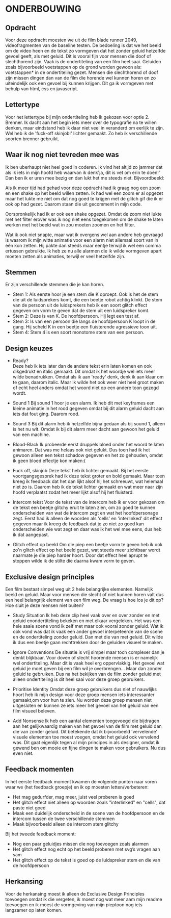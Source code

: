 # ONDERBOUWING

## Opdracht 
Voor deze opdracht moesten we uit de film blade runner 2049, videofragmenten van de baseline testen. De bedoeling is dat we het beeld om de video heen en de tekst zo vormgeven dat het zonder geluid hetzelfde gevoel geeft, als met geluid. Dit is vooral fijn voor mensen die doof of slechthorend zijn. Vaak is de ondertiteling van een film heel saai. Geluiden zoals bijvoorbeeld voetstappen op de grond worden gewoon als: voetstappen* in de ondertiteling gezet. Mensen die slechthorend of doof zijn missen dingen dan van de film die horende wel kunnen horen en zo uiteindelijk ook een gevoel bij kunnen krijgen. Dit ga ik vormgeven met behulp van html, css en javascript.

## Lettertype 
Voor het lettertype bij mijn ondertiteling heb ik gekozen voor optie 2. Brenner. Ik dacht aan het begin iets meer over de typografie na te willen denken, maar eindstand heb ik daar niet veel in veranderd om eerlijk te zijn. Wel heb ik de 'fuck-off skinjob!' lichter gemaakt. Zo heb ik verschillende soorten brenner gebruikt.

## Waar ik nog niet tevreden mee was 
Ik ben uberhaupt niet heel goed in coderen. Ik vind het altijd zo jammer dat als ik iets in mijn hoofd heb waarvan ik denk'ja, dit is vet om erin te doen!' Dan ben ik er uren mee bezig en dan lukt het me steeds niet. Bijvoordbeeld:

Als ik meer tijd had gehad voor deze opdracht had ik graag nog een zoom en een shake op het beeld willen zetten. Ik had wel een zoom er al opgezet maar het lukte me niet om dat nog goed te krijgen met de glitch gif die ik er ook op had gezet. Daarom staan die uit gecomment in mijn code.

Oorspronkelijk had ik er ook een shake opgezet. Omdat de zoom niet lukte met het filter erover was ik nog niet eens toegekomen om de shake te laten werken met het beeld wat in zou moeten zoomen en het filter.

Wat ik ook niet snapte, maar wat ik overgens wel aan andere heb gevraagd is waarom ik mijn witte animatie voor een alarm niet allemaal soort van in één kon zetten. Hij pakte dan steeds maar eentje terwijl ik wel een comma ertussen gebruikte. Ik heb ze nu alle alarmen die ik wilde vormgeven apart moeten zetten als animaties, terwijl er veel hetzelfde zijn.

## Stemmen 
Er zijn verschillende stemmen die je kan horen.
-   Stem 1: Als eerste hoor je een stem die K oproept. Ook is het de stem die uit de luidsprekers komt, die een beetje robot achtig klinkt. De stem van de persoon uit de luidsprekers heb ik een soort glitch effect gegeven om vorm te geven dat de stem uit een luidspreker komt.
-   Stem 2: Deze is van K. De hoofdpersoon. Hij legt een test af.
-   Stem 3: Is van een persoon die langs de hoofdpersoon K loopt in de gang. Hij scheld K in een beetje een fluisterende         agressieve toon uit.
-   Stem 4: Stem 4 is een soort monotome stem van een persoon. 

## Design keuzes 
-   Ready?    
    Deze heb ik iets later dan de andere tekst erin laten komen en ook dikgedrukt en italic gemaakt. Dit omdat ik het woordje wel iets meer wilde benadrukken. Omdat als ik aan 'ready' denk, denk ik aan klaar om te gaan, daarom italic. Maar ik wilde het ook weer niet heel groot maken of echt heel anders omdat het woord niet op een andere toon gezegd wordt.
    
-   Sound 1
    Bij sound 1 hoor je een alarm. Ik heb dit met keyframes een kleine animatie in het rood gegeven omdat bij dit alarm geluid dacht aan iets dat fout ging. Daarom rood.

-   Sound 3 
    Bij dit alarm heb ik hetzelfde bijna gedaan als bij sound 1, alleen is het nu wit. Omdat ik bij dit alarm meer dacht aan gewoon het geluid van een machine.

-   Blood-Black
    Ik probeerde eerst druppels bloed onder het woord te laten animaren. Dat was me helaas ook niet gelukt. Dus toen had ik het gewoon alleen een tekst schadow gegeven en het zo gehouden, omdat ik geen bloed effectje kon maken:(

-   Fuck off, skinjob
    Deze tekst heb ik lichter gemaakt. Bij het eerste voortgangsgesprek had ik deze tekst groter en bold gemaakt. Maar toen kreeg ik feedback dat het dan lijkt alsof hij het schreeuwt, wat helemaal niet zo is. Daarom heb ik de tekst lichter gemaakt en wat meer naar zijn hoofd verplaatst zodat het meer lijkt alsof hij het fluisterd.
    
-   Intercom tekst
    Voor de tekst van de intercom heb ik er voor gekozen om de tekst een beetje glitchy eruit te laten zien, om zo goed te
    kunnen onderscheiden van wat de intercom zegt en wat het hoofdpersonage zegt. Eerst had ik alleen de woorden als 'cells'
    en 'interlinked' dit effect gegeven maar ik kreeg de feedback dat je zo niet zo goed kan onderscheiden wie wat zegt en
    daar was ik het wel mee eens, dus heb ik dat aangepast.

-   Glitch effect op beeld
    Om die piep een beetje vorm te geven heb ik ook zo'n glitch effect op het beeld gezet, wat steeds meer zichtbaar wordt naarmate je die piep harder hoort. Door dat effect heel aprupt te stoppen wilde ik de stilte die daarna kwam vorm te geven.
    
## Exclusive design principles 
Een film bestaat simpel weg uit 2 hele belangrijke elementen. Namelijk beeld en geluid. Maar voor mensen die slecht of niet kunnen horen valt dus een heel belangrijk element van een film weg. De vraag is hoe los je dit op? Hoe sluit je deze mensen niet buiten?
    
-   Study Situation
    Ik heb deze clip heel vaak over en over zonder en met geluid enondertiteling bekeken en met elkaar vergeleken. Het was een hele saaie scene vond ik zelf met maar ook vooral zonder geluid. Wat ik ook vond was dat ik vaak een ander gevoel interpeteerde van de scene en de ondertiteling zonder geluid. Dan met die van met geluid. Dit wilde ik dus een beetje  gaan rechttrekken door de geluiden visueel te maken.
      
-   Ignore Conventions
    De situatie is vrij simpel maar toch complexer dan je denkt blijkbaar. Voor doven of slecht hoorende mensen is er namelijk wel ondertiteling. Maar dit is vaak heel erg oppervlakkig. Het gevoel wat geluid je moet geven bij een film wil je overbrengen... Maar dan zonder geluid te gebruiken. Dus na het bekijken van de film zonder geluid met alleen ondertiteling is dit heel saai voor deze groep gebruikers.
    
-   Prioritise Identity
    Omdat deze groep gebruikers dus niet of nauwlijks hoort heb ik mijn design voor deze groep mensen iets interessanter gemaakt,om voor hun te zien. Nu worden deze groep mensen niet uitgesloten en kunnen ze iets meer het gevoel van het geluid van een film visueel beleven.
    
-   Add Nonsense
    Ik heb een aantal elementen toegevoegd die bijdragen aan het gelijkwaardig maken van het gevoel van de film met geluid dan die van zonder geluid. Dit betekende dat ik bijvoorbeeld 'vervelende' visuele elementen toe moest voegen, omdat het geluid ook vervelend was. Dit gaat eigenlijk tegen al mijn principes in als designer, omdat ik gewend ben om mooie en fijne dingen te maken voor gebruikers. Nu dus even niet.

## Feedback momenten  
In het eerste feedback moment kwamen de volgende punten naar voren waar we (het feedback groepje) en ik op moesten letten/verbeteren:
-   Het mag gedurfder, mag meer, juist veel proberen is goed
-   Het glitch effect niet alleen op woorden zoals "interlinked" en "cells", dat paste niet goed
-   Maak een duidelijk onderscheid in de scene van de hoofdpersoon en de intercom tussen de twee verschillende stemmen
-   Maak bijvoorbeeld alleen de intercom stem glitchy

Bij het tweede feedback moment:
-   Nog een paar geluidjes missen die nog toevoegen zoals alarmen
-   Het glitch effect nog echt op het beeld proberen met svg’s vragen aan sam
-   Het glitch effect op de tekst is goed op de luidspreker stem en die van de hoofdpersoon

## Herkansing
Voor de herkansing moest ik alleen de Exclusive Design Principles toevoegen omdat ik die vergeten, ik moest nog wat meer aam mijn readme toevoegen en ik moest de vormgeving van mijn pieptoon nog iets langzamer op laten komen.
